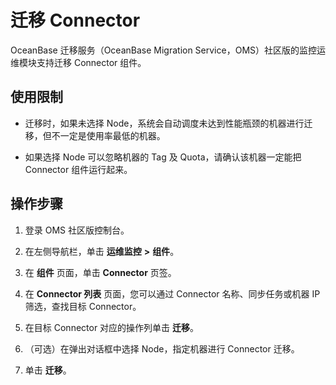 # 迁移 Connector

OceanBase 迁移服务（OceanBase Migration Service，OMS）社区版的监控运维模块支持迁移 Connector 组件。

## 使用限制

* 迁移时，如果未选择 Node，系统会自动调度未达到性能瓶颈的机器进行迁移，但不一定是使用率最低的机器。
  
* 如果选择 Node 可以忽略机器的 Tag 及 Quota，请确认该机器一定能把 Connector 组件运行起来。

## 操作步骤

1. 登录 OMS 社区版控制台。

2. 在左侧导航栏，单击 **运维监控** **\>** **组件**。

3. 在 **组件** 页面，单击 **Connector** 页签。

4. 在 **Connector 列表** 页面，您可以通过 Connector 名称、同步任务或机器 IP 筛选，查找目标 Connector。

5. 在目标 Connector 对应的操作列单击 **迁移**。
   
6. （可选）在弹出对话框中选择 Node，指定机器进行 Connector 迁移。
   
7. 单击 **迁移**。

